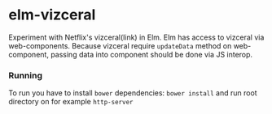 # elm-vizceral

Experiment with Netflix's vizceral(link) in Elm. Elm has access to vizceral via web-components. 
Because vizceral require `updateData` method on web-component, passing data into component should be done via JS interop.

### Running
To run you have to install `bower` dependencies: `bower install` and run root directory on for example `http-server`
